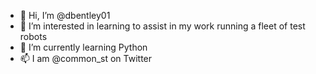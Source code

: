 - 👋 Hi, I’m @dbentley01
- 👀 I’m interested in learning to assist in my work running a fleet of test robots
- 🌱 I’m currently learning Python
- 📫 I am @common_st on Twitter

<!---
dbentley01/dbentley01 is a ✨ special ✨ repository because its `README.md` (this file) appears on your GitHub profile.
You can click the Preview link to take a look at your changes.
--->
